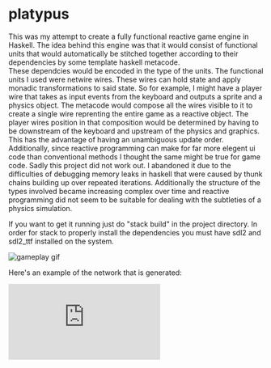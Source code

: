 # platypus
This was my attempt to create a fully functional reactive game engine in Haskell.  The idea behind this engine was that it would consist of functional units
that would automatically be stitched together according to their dependencies by some template haskell metacode.  
These dependcies would be encoded in the type of the units.  The functional units I used were netwire wires.  These wires can hold state and apply monadic
transformations to said state.  So for example, I might have a player wire that takes as input events from the keyboard and outputs a sprite and a physics object.
The metacode would compose all the wires visible to it to create a single wire reprenting the entire game as a reactive object.  The player wires position in that 
composition would be determined by having to be downstream of the keyboard and upstream of the physics and graphics.  This has the advantage of having an 
unambiguous update order.  Additionally, since reactive programming can make for far more elegent ui code than conventional methods I thought the same might be true
for game code.  Sadly this project did not work out.  I abandoned it due to the difficulties of debugging memory leaks in haskell that were caused by thunk chains
building up over repeated iterations.  Additionally the structure of the types involved became increasing complex over time and reactive programming did not seem
to be suitable for dealing with the subtleties of a physics simulation.

If you want to get it running just do "stack build" in the project directory.  In order for stack to properly install 
the dependencies you must have sdl2 and sdl2_ttf installed on the system.


![gameplay gif](https://github.com/ajwittmond/platypus/blob/master/platypus.gif)

Here's an example of the network that is generated:

![network graph](https://github.com/ajwittmond/platypus/blob/master/network.pdf)
